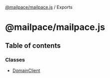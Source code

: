 [@mailpace/mailpace.js](README.md) / Exports

# @mailpace/mailpace.js

## Table of contents

### Classes

- [DomainClient](classes/domainclient.md)
